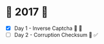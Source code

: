 # :christmas_tree: 2017 :christmas_tree:

- [x] Day 1 - Inverse Captcha :arrows_counterclockwise: :camera_flash:
- [ ] Day 2 - Corruption Checksum :currency_exchange: :white_check_mark:
